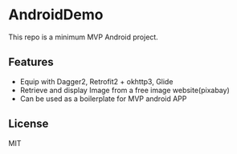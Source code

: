 # AndroidDemo

This repo is a minimum MVP Android project.
## Features

- Equip with Dagger2, Retrofit2 + okhttp3, Glide
- Retrieve and display Image from a free image website(pixabay)
- Can be used as a boilerplate for MVP android APP

## License
MIT
